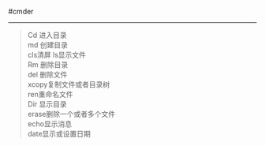 #cmder
***
>Cd  进入目录  
>md 创建目录   
>cls清屏
>ls显示文件  
>Rm 删除目录   
>del 删除文件    
>xcopy复制文件或者目录树   
>ren重命名文件  
>Dir 显示目录    
>erase删除一个或者多个文件   
>echo显示消息   
>date显示或设置日期  
